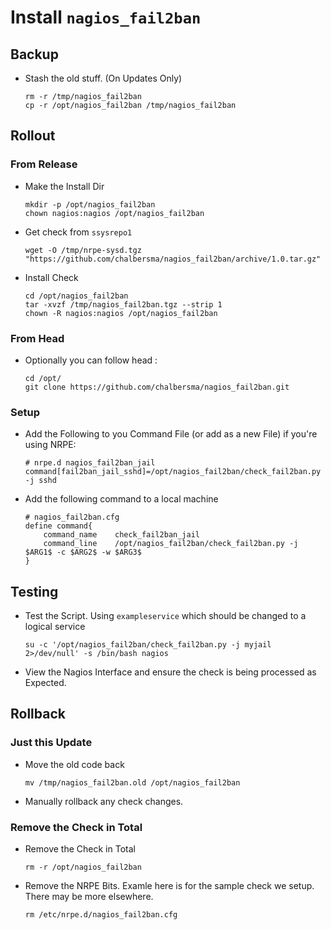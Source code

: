 # Install `nagios_fail2ban`

## Backup

* Stash the old stuff. (On Updates Only)

	```
	rm -r /tmp/nagios_fail2ban
	cp -r /opt/nagios_fail2ban /tmp/nagios_fail2ban
	```

## Rollout

### From Release

* Make the Install Dir

	```
	mkdir -p /opt/nagios_fail2ban
	chown nagios:nagios /opt/nagios_fail2ban
	```

* Get check from `ssysrepo1`

	```
	wget -O /tmp/nrpe-sysd.tgz "https://github.com/chalbersma/nagios_fail2ban/archive/1.0.tar.gz"
	```

* Install Check

	```
	cd /opt/nagios_fail2ban
	tar -xvzf /tmp/nagios_fail2ban.tgz --strip 1
	chown -R nagios:nagios /opt/nagios_fail2ban
	```
### From Head

* Optionally you can follow head :

	```
	cd /opt/
	git clone https://github.com/chalbersma/nagios_fail2ban.git
	```
### Setup

* Add the Following to you Command File (or add as a new File) if you're using NRPE:

	```
	# nrpe.d nagios_fail2ban_jail
	command[fail2ban_jail_sshd]=/opt/nagios_fail2ban/check_fail2ban.py -j sshd
	```

* Add the following command to a local machine

	```
	# nagios_fail2ban.cfg
	define command{
		command_name	check_fail2ban_jail
		command_line	/opt/nagios_fail2ban/check_fail2ban.py -j $ARG1$ -c $ARG2$ -w $ARG3$
	}
	```

## Testing

* Test the Script. Using `exampleservice` which should be changed to a logical service

	```
	su -c '/opt/nagios_fail2ban/check_fail2ban.py -j myjail 2>/dev/null' -s /bin/bash nagios
	```

* View the Nagios Interface and ensure the check is being processed as Expected.

## Rollback

### Just this Update

* Move the old code back

	```
	mv /tmp/nagios_fail2ban.old /opt/nagios_fail2ban
	```

* Manually rollback any check changes.

### Remove the Check in Total

* Remove the Check in Total

	```
	rm -r /opt/nagios_fail2ban
	```

* Remove the NRPE Bits. Examle here is for the sample check we setup. There may be more elsewhere.

	```
	rm /etc/nrpe.d/nagios_fail2ban.cfg
	```
